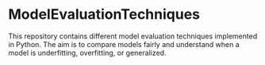 # ModelEvaluationTechniques
This repository contains different model evaluation techniques implemented in Python. The aim is to compare models fairly and understand when a model is underfitting, overfitting, or generalized.

